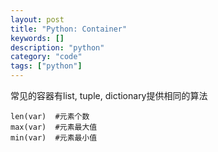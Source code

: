 ```yaml
---
layout: post
title: "Python: Container"
keywords: []
description: "python"
category: "code"
tags: ["python"]
---
```


常见的容器有list, tuple, dictionary提供相同的算法
```
len(var)  #元素个数
max(var)  #元素最大值
min(var)  #元素最小值
```

